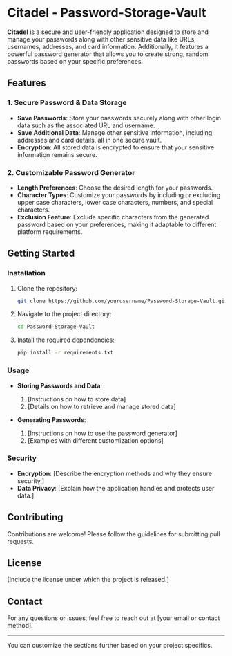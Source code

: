 # Citadel - Password-Storage-Vault

**Citadel** is a secure and user-friendly application designed to store and manage your passwords along with other sensitive data like URLs, usernames, addresses, and card information. Additionally, it features a powerful password generator that allows you to create strong, random passwords based on your specific preferences.

## Features

### 1. Secure Password & Data Storage
- **Save Passwords**: Store your passwords securely along with other login data such as the associated URL and username.
- **Save Additional Data**: Manage other sensitive information, including addresses and card details, all in one secure vault.
- **Encryption**: All stored data is encrypted to ensure that your sensitive information remains secure.

### 2. Customizable Password Generator
- **Length Preferences**: Choose the desired length for your passwords.
- **Character Types**: Customize your passwords by including or excluding upper case characters, lower case characters, numbers, and special characters.
- **Exclusion Feature**: Exclude specific characters from the generated password based on your preferences, making it adaptable to different platform requirements.

## Getting Started

### Installation
1. Clone the repository:
    ```bash
    git clone https://github.com/yourusername/Password-Storage-Vault.git
    ```
2. Navigate to the project directory:
    ```bash
    cd Password-Storage-Vault
    ```
3. Install the required dependencies:
    ```bash
    pip install -r requirements.txt
    ```

### Usage
- **Storing Passwords and Data**:
    1. [Instructions on how to store data]
    2. [Details on how to retrieve and manage stored data]

- **Generating Passwords**:
    1. [Instructions on how to use the password generator]
    2. [Examples with different customization options]

### Security

- **Encryption**: [Describe the encryption methods and why they ensure security.]
- **Data Privacy**: [Explain how the application handles and protects user data.]

## Contributing
Contributions are welcome! Please follow the guidelines for submitting pull requests.

## License
[Include the license under which the project is released.]

## Contact
For any questions or issues, feel free to reach out at [your email or contact method].

---

You can customize the sections further based on your project specifics.
